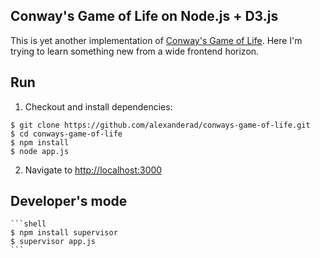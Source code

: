 ## Conway's Game of Life on Node.js + D3.js
This is yet another implementation of [Conway's Game of Life](http://en.wikipedia.org/wiki/Conway%27s_Game_of_Life). Here I'm trying to learn something new from a wide frontend horizon.

## Run
1. Checkout and install dependencies:
  
  ```shell
  $ git clone https://github.com/alexanderad/conways-game-of-life.git
  $ cd conways-game-of-life
  $ npm install
  $ node app.js
  ```
  
2. Navigate to [http://localhost:3000](http://localhost:3000)

## Developer's mode

    ```shell
    $ npm install supervisor
    $ supervisor app.js
    ```
